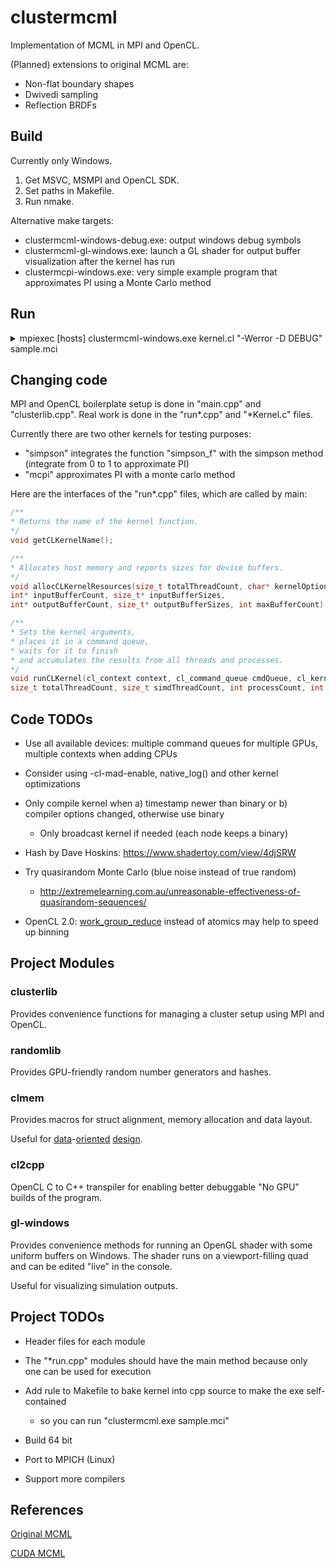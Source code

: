 # clustermcml

Implementation of MCML in MPI and OpenCL.

(Planned) extensions to original MCML are:
- Non-flat boundary shapes
- Dwivedi sampling
- Reflection BRDFs

## Build

Currently only Windows.
1. Get MSVC, MSMPI and OpenCL SDK.
2. Set paths in Makefile.
3. Run nmake.

Alternative make targets:
- clustermcml-windows-debug.exe: output windows debug symbols
- clustermcml-gl-windows.exe: launch a GL shader for output buffer visualization after the kernel has run
- clustermcpi-windows.exe: very simple example program that approximates PI using a Monte Carlo method

## Run
<details>
<summary>mpiexec [hosts] clustermcml-windows.exe kernel.cl "-Werror -D DEBUG" sample.mci</summary>
<br>
[hosts] will be listing some network host addresses that MPI should use as computing nodes.
mpiexec will communicate with hosts by connecting to a service process (called smpd when using MSMPI).
Also make sure when using MSMPI that all Windows PCs have the same username and password and you are logged in,
otherwise the authentication with smpd fails.
<br><br>
"-Werror" is given to OpenCL compiler.
Without this option you won't see warnings because the program prints only errors (currently).
For multiple OpenCL compiler options separate them by spaces and wrap the whole string in "".
[A list of all options is found in the spec](https://www.khronos.org/registry/OpenCL/sdk/1.0/docs/man/xhtml/clBuildProgram.html#notes).
<br><br>
Pass the DEBUG define to the kernel to trigger the creation of a debug buffer.
There is for example an assert macro in kernel.cl that will print to the debug buffer.
The host code will print the debug buffer contents to the console if "error" string is found.
The debug buffer can also be visualized with a GL shader.
</p>
</details>


## Changing code

MPI and OpenCL boilerplate setup is done in "main.cpp" and "clusterlib.cpp".
Real work is done in the "run\*.cpp" and "\*Kernel.c" files.

Currently there are two other kernels for testing purposes:
- "simpson" integrates the function "simpson_f" with the simpson method (integrate from 0 to 1 to approximate PI)
- "mcpi" approximates PI with a monte carlo method

Here are the interfaces of the "run\*.cpp" files, which are called by main:
```c
/**
* Returns the name of the kernel function.
*/
void getCLKernelName();
```
```c
/**
* Allocates host memory and reports sizes for device buffers.
*/
void allocCLKernelResources(size_t totalThreadCount, char* kernelOptions, char* otherOptions,
int* inputBufferCount, size_t* inputBufferSizes,
int* outputBufferCount, size_t* outputBufferSizes, int maxBufferCount)
```
```c
/**
* Sets the kernel arguments,
* places it in a command queue, 
* waits for it to finish 
* and accumulates the results from all threads and processes.
*/
void runCLKernel(cl_context context, cl_command_queue cmdQueue, cl_kernel kernel, cl_mem* inputBuffers, cl_mem* outputBuffers,
size_t totalThreadCount, size_t simdThreadCount, int processCount, int rank);
```



## Code TODOs

- Use all available devices: multiple command queues for multiple GPUs, multiple contexts when adding CPUs

- Consider using -cl-mad-enable, native_log() and other kernel optimizations

- Only compile kernel when a) timestamp newer than binary or b) compiler options changed, otherwise use binary
    - Only broadcast kernel if needed (each node keeps a binary)

- Hash by Dave Hoskins: https://www.shadertoy.com/view/4djSRW

- Try quasirandom Monte Carlo (blue noise instead of true random)
    - http://extremelearning.com.au/unreasonable-effectiveness-of-quasirandom-sequences/

- OpenCL 2.0: [work_group_reduce](https://www.khronos.org/registry/OpenCL/sdk/2.0/docs/man/xhtml/work_group_reduce.html)
instead of atomics may help to speed up binning

## Project Modules

### clusterlib

Provides convenience functions for managing a cluster setup using MPI and OpenCL.

### randomlib

Provides GPU-friendly random number generators and hashes.

### clmem

Provides macros for struct alignment, memory allocation and data layout.

Useful for [data](https://www.youtube.com/watch?v=rX0ItVEVjHc)-[orie](https://twitter.com/aras_p/status/1044656885100675072)[nted](https://twitter.com/BrookeHodgman/status/1049278775215570944) [des](https://www.youtube.com/watch?v=yy8jQgmhbAU)[ign](http://www.asawicki.info/news_1422_data-oriented_design_-_links_and_thoughts.html).

### cl2cpp

OpenCL C to C++ transpiler for enabling better debuggable "No GPU" builds of the program.

### gl-windows

Provides convenience methods for running an OpenGL shader with some uniform buffers on Windows.
The shader runs on a viewport-filling quad and can be edited "live" in the console.

Useful for visualizing simulation outputs.

## Project TODOs

- Header files for each module

- The "*run.cpp" modules should have the main method because only one can be used for execution

- Add rule to Makefile to bake kernel into cpp source to make the exe self-contained
  - so you can run "clustermcml.exe sample.mci"

- Build 64 bit

- Port to MPICH (Linux)

- Support more compilers



## References

[Original MCML](https://omlc.org/software/mc/)

[CUDA MCML](http://www.atomic.physics.lu.se/biophotonics/research/monte-carlo-simulations/gpu-monte-carlo/)